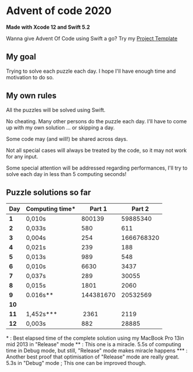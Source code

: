 # Advent of code 2020
**Made with Xcode 12 and Swift 5.2**

Wanna give Advent Of Code using Swift a go? Try my [Project Template](https://github.com/Dean151/Advent-of-code-Swift-Starter)

## My goal
Trying to solve each puzzle each day.
I hope I'll have enough time and motivation to do so.

## My own rules

All the puzzles will be solved using Swift.

No cheating. Many other persons do the puzzle each day.
I'll have to come up with my own solution ... or skipping a day.

Some code may (and will!) be shared across days.

Not all special cases will always be treated by the code, so it may not work for any input.

Some special attention will be addressed regarding performances, I'll try to solve each day in less than 5 computing seconds!

## Puzzle solutions so far

| Day    | Computing time\* | Part 1     | Part 2     |
|--------|------------------|------------|------------|
| **1**  | 0,010s           | 800139     | 59885340   |
| **2**  | 0,033s           | 580        | 611        |
| **3**  | 0,004s           | 254        | 1666768320 |
| **4**  | 0,021s           | 239        | 188        |
| **5**  | 0,013s           | 989        | 548        |
| **6**  | 0,010s           | 6630       | 3437       |
| **7**  | 0,037s           | 289        | 30055      |
| **8**  | 0,015s           | 1801       | 2060       |
| **9**  | 0.016s\*\*       | 144381670  | 20532569   |
| **10** |                  |            |            |
| **11** | 1,452s\*\*\*     | 2361       | 2119       |
| **12** | 0,003s           | 882        | 28885      |

\* : Best elapsed time of the complete solution using my MacBook Pro 13in mid 2013 in "Release" mode
\*\* : This one is a miracle. 5.5s of computing time in Debug mode, but still, "Release" mode makes miracle happens
\*\*\* : Another best proof that optimisation of "Release" mode are really great. 5.3s in "Debug" mode ; This one can be improved though.